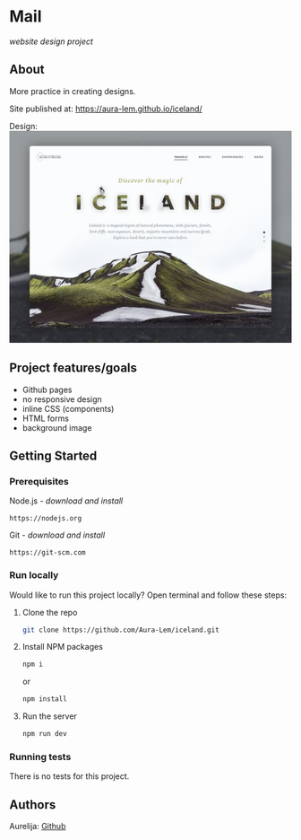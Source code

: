 # Mail

_website design project_

## About

More practice in creating designs.

Site published at: https://aura-lem.github.io/iceland/

Design: ![alt text](./original-design.png)

## Project features/goals

  - Github pages
  - no responsive design
  - inline CSS (components)
  - HTML forms
  - background image
  

## Getting Started

### Prerequisites

Node.js - _download and install_

```
https://nodejs.org
```

Git - _download and install_

```
https://git-scm.com
```

### Run locally

Would like to run this project locally? Open terminal and follow these steps:

1. Clone the repo
    ```sh
    git clone https://github.com/Aura-Lem/iceland.git
    ```
2. Install NPM packages
    ```sh
    npm i
    ```
    or
    ```sh
    npm install
    ```
3. Run the server
    ```sh
    npm run dev
    ```

### Running tests

There is no tests for this project.

## Authors 

Aurelija: [Github](https://github.com/Aura-Lem)